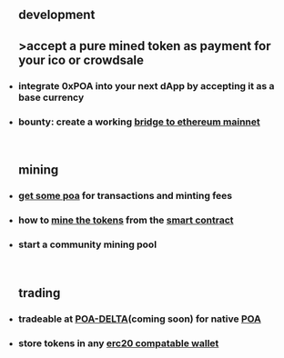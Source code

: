 <section id="about" class="about">
  <div class="container">
    <div class="row">
      <div class="col-lg-12 text-center">  
        </p>
      <ul>
        <br><br>   <h2>development<h2>
       <h3<li>>accept a pure mined token as payment for your ico or crowdsale</li></h3></li>
        <li><h3>integrate 0xPOA into your next dApp by accepting it as a base currency</h3></li>
         <li> <h3><b>bounty:</b> create a working <a target="_blank" href="https://github.com/poanetwork/poa-bridge-contracts">bridge to ethereum mainnet</a></h3></li>
      </ul>
          <br>
      <ul>
        <h2>mining</h2>
          <li><h3><a target="_blank" href="https://coinmarketcap.com/currencies/poa-network/#markets">get some poa</a> for transactions and minting fees</h3></li>
          <li><h3>how to <a target="_blank" href="https://github.com/mining-visualizer/MVis-tokenminer">mine the tokens</a> from the <a target="_blank" href="https://poaexplorer.com/address/0x3811315ed5f905c226c3c144ccb55af73d601196">smart contract</a></h3>
         <li><h3>start a community mining pool</h3></li>
          </ul>
            <Br>
              <ul>
               <h2>trading</h2>
           <li> <h3> tradeable at <a target="_blank" href="https://poa-delta.github.io">POA-DELTA</a>(coming soon) for native <a target="_blank" href="https://poa.network">POA</a></h3></li>
           <li> <h3> store tokens in any <a target="_blank" href="https://metamask.io/">erc20 compatable wallet</a></h3></li>
              </ul>
              </b>
      </div>
    </div>
    <!-- /.row -->
  </div>
  <!-- /.container -->
</section>
